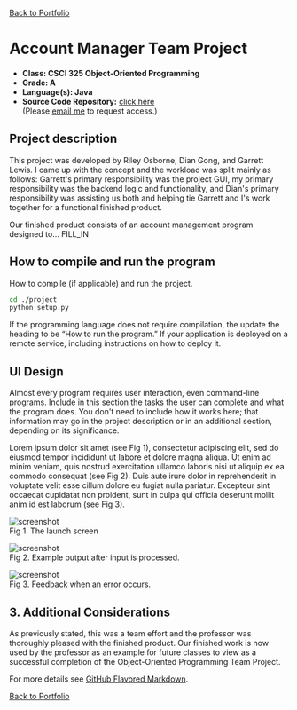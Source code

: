 [Back to Portfolio](./)

Account Manager Team Project
===============

-   **Class: CSCI 325 Object-Oriented Programming** 
-   **Grade: A** 
-   **Language(s): Java** 
-   **Source Code Repository:** [click here](https://github.com/RileyOsborne26/CSCI-325_Account_Mgmt)  
    (Please [email me](mailto:rwosborne@csustudent.net?subject=GitHub%20Access) to request access.)

## Project description

This project was developed by Riley Osborne, Dian Gong, and Garrett Lewis. I came up with the concept and the workload was split mainly as follows: Garrett's primary responsibility was the project GUI, my primary responsibility was the backend logic and functionality, and Dian's primary responsibility was assisting us both and helping tie Garrett and I's work together for a functional finished product. 

Our finished product consists of an account management program designed to... FILL_IN

## How to compile and run the program

How to compile (if applicable) and run the project.

```bash
cd ./project
python setup.py
```

If the programming language does not require compilation, the update the heading to be “How to run the program.” If your application is deployed on a remote service, including instructions on how to deploy it.

## UI Design

Almost every program requires user interaction, even command-line programs. Include in this section the tasks the user can complete and what the program does. You don't need to include how it works here; that information may go in the project description or in an additional section, depending on its significance.

Lorem ipsum dolor sit amet (see Fig 1), consectetur adipiscing elit, sed do eiusmod tempor incididunt ut labore et dolore magna aliqua. Ut enim ad minim veniam, quis nostrud exercitation ullamco laboris nisi ut aliquip ex ea commodo consequat (see Fig 2). Duis aute irure dolor in reprehenderit in voluptate velit esse cillum dolore eu fugiat nulla pariatur. Excepteur sint occaecat cupidatat non proident, sunt in culpa qui officia deserunt mollit anim id est laborum (see Fig 3).

![screenshot](images/project3/dummy_thumbnail.jpg)  
Fig 1. The launch screen

![screenshot](images/project3/dummy_thumbnail.jpg)  
Fig 2. Example output after input is processed.

![screenshot](images/project3/dummy_thumbnail.jpg)  
Fig 3. Feedback when an error occurs.

## 3. Additional Considerations

As previously stated, this was a team effort and the professor was thoroughly pleased with the finished product. Our finished work is now used by the professor as an example for future classes to view as a successful completion of the Object-Oriented Programming Team Project. 

For more details see [GitHub Flavored Markdown](https://guides.github.com/features/mastering-markdown/).

[Back to Portfolio](./)